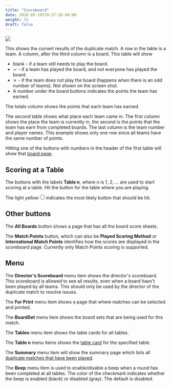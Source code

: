 ```yaml
---
title: "Scoreboard"
date: 2018-05-19T20:27:20-04:00
weight: 15
draft: false
---
```


<div class="withBorder">

<img src="../images/gen/Duplicate/Scoreboard.png" />

</div>

This shows the current results of the duplicate match.  A row in the table is a team.  A column, after the third column is a board.  This table will show 

- blank - if a team still needs to play the board.
- &#10003; - if a team has played the board, and not everyone has played the board.
- &#10007; - if the team does not play the board (happens when there is an odd number of teams).  Not shown on the screen shot.
- A number under the board buttons indicates the points the team has earned.

The totals column shows the points that each team has earned.

The second table shows what place each team came in.  The first column shows the place the team is currently in, the second is the points that the team has earn from completed boards.  The last column is the team number and player names.  This example shows only one row since all teams have the same number of points.

Hitting one of the buttons with numbers in the header of the first table will show that [board page](boardcomplete.html).

## Scoring at a Table

The buttons with the labels **Table n**, where n is 1, 2, ... are used to start scoring at a table.
Hit the button for the table where you are playing.

The light yellow 
<svg width="15.00" height="15.00" viewBox="-10.1 -10.1 20.2 20.2" class="piechart" style="display: inline-block;">
  <circle cx="0" cy="0" r="10" fill="lightyellow" stroke="black" stroke-width="1" stroke="black" stroke-width="1"></circle>
</svg>
indicates the most likely button that should be hit.

## Other buttons

The **All Boards** button shows a page that has all the board score sheets.

The **Match Points** button, which can also be **Played Scoring Method** or **International Match Points** identifies how the scores are displayed in the scoreboard page.
Currently only Match Points scoring is supported.

## Menu

The **Director's Scoreboard** menu item shows the director's scoreboard.  This scoreboard is allowed to see all results, even when a board hasn't been played by all teams.  This should only be used by the director of the duplicate match to resolve issues.

The **For Print** menu item shows a page that where matches can be selected and printed.

The **BoardSet** menu item shows the board sets that are being used for this match. 

The **Tables** menu item shows the table cards for all tables.

The **Table n** menu items shows the [table card](table.html) for the specified table.

The **Summary** menu item will show the summary page which lists all [duplicate matches that have been played](summary.html).

The **Beep** menu item is used to enable/disable a beep when a round has been completed at all tables.  The color of the checkmark indicates whether the beep is enabled (black) or disabled (gray).  The default is disabled.

